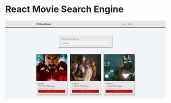 # React Movie Search Engine #
![alt text](https://github.com/jamesdwolfe/React-Movie-Search-Engine/blob/master/demo.PNG?raw=true)<br/>
